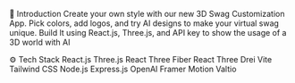 🤖 Introduction
Create your own style with our new 3D Swag Customization App. Pick colors, add logos, and try AI designs to make your virtual swag unique. 
Build lt using React.js, Three.js, and API key to show the usage of a 3D world with AI

⚙️ Tech Stack
React.js
Three.js
React Three Fiber
React Three Drei
Vite
Tailwind CSS
Node.js
Express.js
OpenAI
Framer Motion
Valtio
